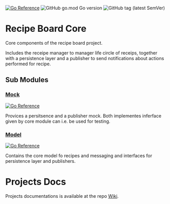 [![Go Reference](https://pkg.go.dev/badge/github.com/tommzn/recipeboard-core.svg)](https://pkg.go.dev/github.com/tommzn/recipeboard-core)
![GitHub go.mod Go version](https://img.shields.io/github/go-mod/go-version/tommzn/recipeboard-core)
![GitHub tag (latest SemVer)](https://img.shields.io/github/v/tag/tommzn/recipeboard-core)

# Recipe Board Core
Core components of the recipe board project.

Includes the receipe manager to manager life circle of receips, together with a persistence layer
and a publisher to send notifications about actions performed for recipe.

## Sub Modules
### [Mock](https://github.com/tommzn/recipeboard-core/tree/main/mock)
[![Go Reference](https://pkg.go.dev/badge/github.com/tommzn/recipeboard-core.svg)](https://pkg.go.dev/github.com/tommzn/recipeboard-core/mock)

Provices a persitsence and a publisher mock. Both implementes inferface given by core module can 
i.e. be used for testing.

### [Model](https://github.com/tommzn/recipeboard-core/tree/main/model)
[![Go Reference](https://pkg.go.dev/badge/github.com/tommzn/recipeboard-core.svg)](https://pkg.go.dev/github.com/tommzn/recipeboard-core/model)

Contains the core model fo recipes and messaging and interfaces for persistence layer and publishers.

# Projects Docs
Projects documentations is available at the repo [Wiki](https://github.com/tommzn/recipeboard-core/wiki).
